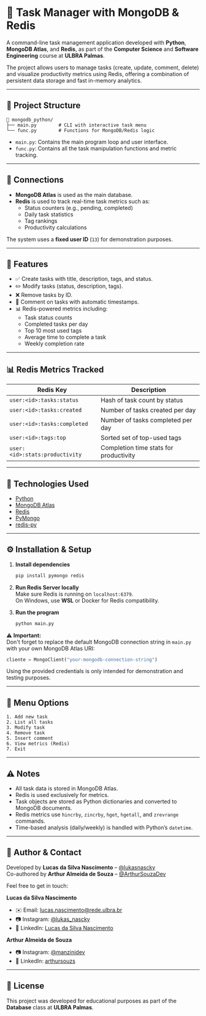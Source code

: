 
# 📝 Task Manager with MongoDB & Redis

A command-line task management application developed with **Python**, **MongoDB Atlas**, and **Redis**, as part of the **Computer Science** and **Software Engineering** course at **ULBRA Palmas**.

The project allows users to manage tasks (create, update, comment, delete) and visualize productivity metrics using Redis, offering a combination of persistent data storage and fast in-memory analytics.

---

## 🧱 Project Structure

```
📁 mongodb_python/
├── main.py        # CLI with interactive task menu
└── func.py        # Functions for MongoDB/Redis logic
```

- `main.py`: Contains the main program loop and user interface.
- `func.py`: Contains all the task manipulation functions and metric tracking.

---

## 🔗 Connections

- **MongoDB Atlas** is used as the main database.
- **Redis** is used to track real-time task metrics such as:
  - Status counters (e.g., pending, completed)
  - Daily task statistics
  - Tag rankings
  - Productivity calculations

The system uses a **fixed user ID** (`13`) for demonstration purposes.

---

## 🚀 Features

- ✅ Create tasks with title, description, tags, and status.
- ✏️ Modify tasks (status, description, tags).
- ❌ Remove tasks by ID.
- 💬 Comment on tasks with automatic timestamps.
- 📊 Redis-powered metrics including:
  - Task status counts
  - Completed tasks per day
  - Top 10 most used tags
  - Average time to complete a task
  - Weekly completion rate

---

## 📊 Redis Metrics Tracked

| Redis Key                             | Description                                |
|--------------------------------------|--------------------------------------------|
| `user:<id>:tasks:status`             | Hash of task count by status               |
| `user:<id>:tasks:created`            | Number of tasks created per day            |
| `user:<id>:tasks:completed`          | Number of tasks completed per day          |
| `user:<id>:tags:top`                 | Sorted set of top-used tags                |
| `user:<id>:stats:productivity`       | Completion time stats for productivity     |

---

## 🧪 Technologies Used

- [Python](https://www.python.org/)
- [MongoDB Atlas](https://www.mongodb.com/cloud/atlas)
- [Redis](https://redis.io/)
- [PyMongo](https://pymongo.readthedocs.io/en/stable/)
- [redis-py](https://pypi.org/project/redis/)

---

## ⚙️ Installation & Setup

1. **Install dependencies**

   ```bash
   pip install pymongo redis
   ```

2. **Run Redis Server locally**  
   Make sure Redis is running on `localhost:6379`.  
   On Windows, use **WSL** or Docker for Redis compatibility.

3. **Run the program**

   ```bash
   python main.py
   ```
 ⚠️ **Important:**  
Don't forget to replace the default MongoDB connection string in `main.py` with your own MongoDB Atlas URI:

```python
cliente = MongoClient("your-mongodb-connection-string")
```

Using the provided credentials is only intended for demonstration and testing purposes.

---

## 🧭 Menu Options

```
1. Add new task
2. List all tasks
3. Modify task
4. Remove task
5. Insert comment
6. View metrics (Redis)
7. Exit
```

---

## ⚠️ Notes

- All task data is stored in MongoDB Atlas.
- Redis is used exclusively for metrics.
- Task objects are stored as Python dictionaries and converted to MongoDB documents.
- Redis metrics use `hincrby`, `zincrby`, `hget`, `hgetall`, and `zrevrange` commands.
- Time-based analysis (daily/weekly) is handled with Python’s `datetime`.

---

## 👤 Author & Contact

Developed by **Lucas da Silva Nascimento** – [@lukasnascky](https://github.com/lukasnascky)  
Co-authored by **Arthur Almeida de Souza** – [@ArthurSouzaDev](https://github.com/ArthurSouzaDev)

Feel free to get in touch:

**Lucas da Silva Nascimento**  
- ✉️ Email: [lucas.nascimento@rede.ulbra.br](mailto:lucas.nascimento@rede.ulbra.br)  
- 📷 Instagram: [@lukas_nascky](https://www.instagram.com/lukas_nascky/)  
- 💼 LinkedIn: [Lucas da Silva Nascimento](https://www.linkedin.com/in/lucas-da-silva-nascimento-1720302a3/)

**Arthur Almeida de Souza**  
- 📷 Instagram: [@manzinidev](https://www.instagram.com/manzinidev/)  
- 💼 LinkedIn: [arthursouzs](https://www.linkedin.com/in/arthursouzs/)

---

## 📄 License

This project was developed for educational purposes as part of the **Database** class at **ULBRA Palmas**.
